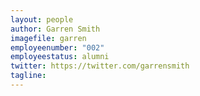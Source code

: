 ```yaml
---
layout: people
author: Garren Smith
imagefile: garren
employeenumber: "002"
employeestatus: alumni
twitter: https://twitter.com/garrensmith
tagline: 
---
```

